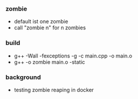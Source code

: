 ### zombie
- default ist one zombie
- call "zombie n" for n zombies

### build
- g++ -Wall -fexceptions -g  -c main.cpp -o main.o
- g++ -o zombie main.o  -static

### background
- testing zombie reaping in docker
